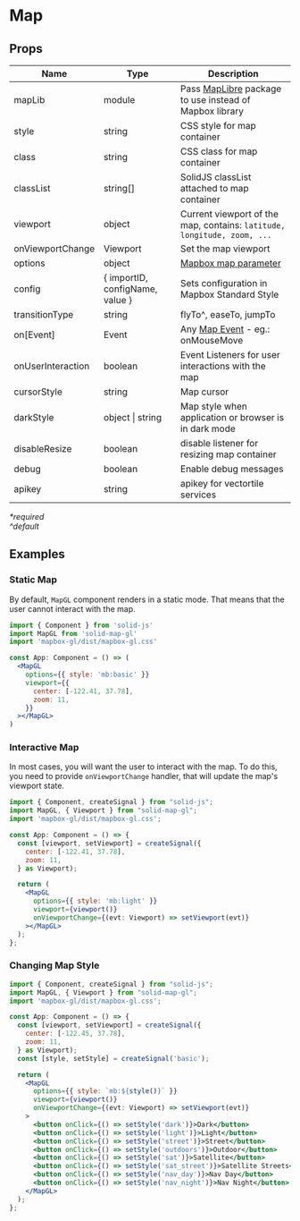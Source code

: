 # Map

## Props

| Name              | Type                            | Description                                                                                  |
| ----------------- | ------------------------------- | -------------------------------------------------------------------------------------------- |
| mapLib            | module                          | Pass [MapLibre](https://maplibre.org/) package to use instead of Mapbox library              |
| style             | string                          | CSS style for map container                                                                  |
| class             | string                          | CSS class for map container                                                                  |
| classList         | string\[]                       | SolidJS classList attached to map container                                                  |
| viewport          | object                          | Current viewport of the map, contains: `latitude, longitude, zoom, ...`                      |
| onViewportChange  | Viewport                        | Set the map viewport                                                                         |
| options           | object                          | [Mapbox map parameter](https://docs.mapbox.com/mapbox-gl-js/api/map/#map-parameters)         |
| config            | { importID, configName, value } | Sets configuration in Mapbox Standard Style                                                  |
| transitionType    | string                          | flyTo^, easeTo, jumpTo                                                                       |
| on\[Event]        | Event                           | Any [Map Event](https://docs.mapbox.com/mapbox-gl-js/api/map/#map-events) - eg.: onMouseMove |
| onUserInteraction | boolean                         | Event Listeners for user interactions with the map                                           |
| cursorStyle       | string                          | Map cursor                                                                                   |
| darkStyle         | object \| string                | Map style when application or browser is in dark mode                                        |
| disableResize     | boolean                         | disable listener for resizing map container                                                  |
| debug             | boolean                         | Enable debug messages                                                                        |
| apikey            | string                          | apikey for vectortile services                                                               |

_\*required_\
_^default_

## Examples

### Static Map

By default, `MapGL` component renders in a static mode. That means that the user cannot interact with the map.

```jsx
import { Component } from 'solid-js'
import MapGL from 'solid-map-gl'
import 'mapbox-gl/dist/mapbox-gl.css'

const App: Component = () => (
  <MapGL
    options={{ style: 'mb:basic' }}
    viewport={{
      center: [-122.41, 37.78],
      zoom: 11,
    }}
  ></MapGL>
)
```

### **Interactive Map**

In most cases, you will want the user to interact with the map. To do this, you need to provide `onViewportChange` handler, that will update the map's viewport state.

```jsx
import { Component, createSignal } from "solid-js";
import MapGL, { Viewport } from "solid-map-gl";
import 'mapbox-gl/dist/mapbox-gl.css';

const App: Component = () => {
  const [viewport, setViewport] = createSignal({
    center: [-122.41, 37.78],
    zoom: 11,
  } as Viewport);

  return (
    <MapGL
      options={{ style: 'mb:light' }}
      viewport={viewport()}
      onViewportChange={(evt: Viewport) => setViewport(evt)}
    ></MapGL>
  );
};
```

### **Changing Map Style**

```jsx
import { Component, createSignal } from "solid-js";
import MapGL, { Viewport } from "solid-map-gl";
import 'mapbox-gl/dist/mapbox-gl.css';

const App: Component = () => {
  const [viewport, setViewport] = createSignal({
    center: [-122.45, 37.78],
    zoom: 11,
  } as Viewport);
  const [style, setStyle] = createSignal('basic');

  return (
    <MapGL
      options={{ style: `mb:${style()}` }}
      viewport={viewport()}
      onViewportChange={(evt: Viewport) => setViewport(evt)}
    >
      <button onClick={() => setStyle('dark')}>Dark</button>
      <button onClick={() => setStyle('light')}>Light</button>
      <button onClick={() => setStyle('street')}>Street</button>
      <button onClick={() => setStyle('outdoors')}>Outdoor</button>
      <button onClick={() => setStyle('sat')}>Satellite</button>
      <button onClick={() => setStyle('sat_street')}>Satellite Streets</button>
      <button onClick={() => setStyle('nav_day')}>Nav Day</button>
      <button onClick={() => setStyle('nav_night')}>Nav Night</button>
    </MapGL>
  );
};
```
